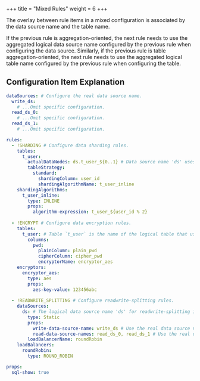 +++
title = "Mixed Rules"
weight = 6
+++


The overlay between rule items in a mixed configuration is associated by the data source name and the table name.

If the previous rule is aggregation-oriented, the next rule needs to use the aggregated logical data source name configured by the previous rule when configuring the data source.
Similarly, if the previous rule is table aggregation-oriented, the next rule needs to use the aggregated logical table name configured by the previous rule when configuring the table.

## Configuration Item Explanation

```yml
dataSources: # Configure the real data source name.
  write_ds:
    # ...Omit specific configuration.
  read_ds_0:
    # ...Omit specific configuration.
  read_ds_1:
    # ...Omit specific configuration.

rules:
  - !SHARDING # Configure data sharding rules.
    tables:
      t_user:
        actualDataNodes: ds.t_user_${0..1} # Data source name 'ds' uses the logical data source name of the readwrite-splitting configuration.
        tableStrategy:
          standard:
            shardingColumn: user_id
            shardingAlgorithmName: t_user_inline
    shardingAlgorithms:
      t_user_inline:
        type: INLINE
        props:
          algorithm-expression: t_user_${user_id % 2}
  
  - !ENCRYPT # Configure data encryption rules.
    tables:
      t_user: # Table `t_user` is the name of the logical table that uses the data sharding configuration.
        columns:
          pwd:
            plainColumn: plain_pwd
            cipherColumn: cipher_pwd
            encryptorName: encryptor_aes
    encryptors:
      encryptor_aes:
        type: aes
        props:
          aes-key-value: 123456abc
  
  - !READWRITE_SPLITTING # Configure readwrite-splitting rules.
    dataSources:
      ds: # The logical data source name 'ds' for readwrite-splitting is used in data sharding.
        type: Static
        props:
          write-data-source-name: write_ds # Use the real data source name 'write_ds'.
          read-data-source-names: read_ds_0, read_ds_1 # Use the real data source name 'read_ds_0', 'read_ds_1'.
        loadBalancerName: roundRobin
    loadBalancers:
      roundRobin:
        type: ROUND_ROBIN

props:
  sql-show: true
```
